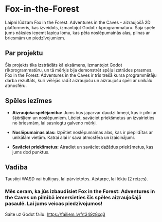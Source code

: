 # Fox-in-the-Forest
Laipni lūdzam Fox in the Forest: Adventures in the Caves - aizraujošā 2D platformeris, kas izveidots, izmantojot Godot rīkprogrammatūru. Šajā spēlē jums nāksies ieņemt lapiņu lomu, kas pēta noslēpumainās alas, pilnas ar briesmām un piedzīvojumiem.

## Par projektu
Šis projekts tika izstrādāts kā eksāmens, izmantojot Godot rīkprogrammatūru, un tā mērķis bija demonstrēt spēļu izstrādes prasmes. Fox in the Forest: Adventures in the Caves ir trīs trešā kursa programmētāju darba rezultāts, kuri vēlējās radīt aizraujošu un aizraujošu spēli ar unikālu atmosfēru.

## Spēles iezīmes
- **Aizraujoša spēlējamība:** Jums būs jāpārvar daudzi līmeņi, kas ir pilni ar šķēršļiem un noslēpumiem. Lēciet, savāciet priekšmetus un izvairieties no briesmām, lai sasniegtu galveno mērķi.  
* **Noslēpumainas alas:** Izpētiet noslēpumainas alas, kas ir piepildītas ar unikālām vietām. Katrai alai ir sava atmosfēra un izaicinājumi.  
+ **Savāciet priekšmetus:** Atradiet un savāciet dažādus priekšmetus, kas jums dod punktus.

## Vadība
Taustiņi WASD vai bultiņas, lai pārvietotos.
Atstarpe, lai lēktu (2 reizes).  


### Mēs ceram, ka jūs izbaudīsiet Fox in the Forest: Adventures in the Caves un pilnībā iemersieties šīs spēles aizraujošajā pasaulē. Lai jums veicas piedzīvojumos!

Saite uz Godot failu: https://failiem.lv/f/t349z8xg3
